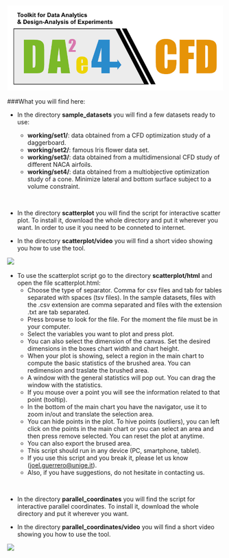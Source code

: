 <!--# DAE4CFD-->

![](../daelogo.png)


###What you will find here:

* In the directory **sample_datasets** you will find a few datasets ready to use:

	* **working/set1/**: data obtained from a CFD optimization study of a daggerboard.
	* **working/set2/**: famous Iris flower data set.
	* **working/set3/**: data obtained from a multidimensional CFD study of different NACA airfoils.
	* **working/set4/**: data obtained from a multiobjective optimization study of a cone.  Minimize lateral and bottom surface subject to a volume constraint.

&nbsp;
&nbsp;

* In the directory **scatterplot** you will find the script for interactive scatter plot.  To install it, download the whole directory and put it wherever you want.  In order to use it you need to be conneted to internet.

* In the directory **scatterplot/video** you will find a short video showing you how to use the tool.

![](./scatterplot/video/daevideo1.gif)


* To use the scatterplot script go to the directory **scatterplot/html** and open the file scatterplot.html:
	* Choose the type of separator. Comma for csv files and tab for tables separated with spaces (tsv files).  In the sample datasets, files with the .csv extension are comma separated and files with the extension .txt are tab separated.
	* Press browse to look for the file.  For the moment the file must be in your computer.  
	* Select the variables you want to plot and press plot.  
	* You can also select the dimension of the canvas. Set the desired dimensions in the boxes chart width and chart height.
	*  When your plot is showing, select a region in the main chart to compute the basic statistics of the brushed area. You can redimension and traslate the brushed area. 
	*  A window with the general statistics will pop out.  You can drag the window with the statistics. 
	*  If you mouse over a point you will see the information related to that point (tooltip).  
	*  In the bottom of the main chart you have the navigator, use it to zoom in/out and translate the selection area.
	*  You can hide points in the plot.  To hive points (outliers), you can left click on the points in the main chart or you can select an area and then press remove selected.  You can reset the plot at anytime.
	*  You can also export the brused area.
	*  This script should run in any device (PC, smartphone, tablet). 
	*  If you use this script and you break it, please let us know (joel.guerrero@unige.it).
	*  Also, if you have suggestions, do not hesitate in contacting us.

&nbsp;
&nbsp;
	
* In the directory **parallel_coordinates** you will find the script for interactive parallel coordinates.  To install it, download the whole directory and put it wherever you want. 

* In the directory **parallel_coordinates/video** you will find a short video showing you how to use the tool.

![](./parallel_coordinates/video/dae_parallelcoordinates.gif)